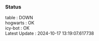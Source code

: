 ### Status


table : DOWN  
hogwarts : OK  
icy-bot : OK  
Latest Update : 2024-10-17 13:19:07.617738
